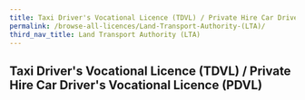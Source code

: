 ```yaml
---
title: Taxi Driver's Vocational Licence (TDVL) / Private Hire Car Driver's Vocational Licence (PDVL)
permalink: /browse-all-licences/Land-Transport-Authority-(LTA)/
third_nav_title: Land Transport Authority (LTA)
---
```

## Taxi Driver's Vocational Licence (TDVL) / Private Hire Car Driver's Vocational Licence (PDVL)
